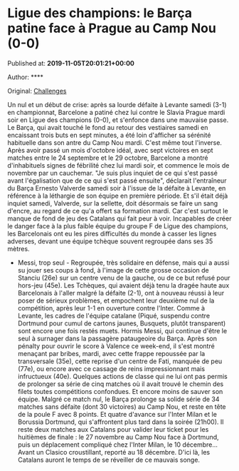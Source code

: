 
# Ligue des champions: le Barça patine face à Prague au Camp Nou (0-0)

Published at: **2019-11-05T20:01:21+00:00**

Author: ****

Original: [Challenges](https://www.challenges.fr/sport/ligue-des-champions-le-barca-patine-face-a-prague-au-camp-nou-0-0_683303)

Un nul et un début de crise: après sa lourde défaite à Levante samedi (3-1) en championnat, Barcelone a patiné chez lui contre le Slavia Prague mardi soir en Ligue des champions (0-0), et s'enfonce dans une mauvaise passe.
Le Barça, qui avait touché le fond au retour des vestiaires samedi en encaissant trois buts en sept minutes, a été loin d'afficher sa sérénité habituelle dans son antre du Camp Nou mardi.
C'est même tout l'inverse. Après avoir passé un mois d'octobre idéal, avec sept victoires en sept matches entre le 24 septembre et le 29 octobre, Barcelone a montré d'inhabituels signes de fébrilité chez lui mardi soir, et commence le mois de novembre par un cauchemar.
"Je suis plus inquiet de ce qui s'est passé avant l'égalisation que de ce qui s'est passé ensuite", déclarait l'entraîneur du Barça Ernesto Valverde samedi soir à l'issue de la défaite à Levante, en référence à la léthargie de son équipe en première période.
Et s'il était déjà inquiet samedi, Valverde, sur la sellette, doit désormais se faire un sang d'encre, au regard de ce qu'a offert sa formation mardi.
Car c'est surtout le manque de fond de jeu des Catalans qui fait peur à voir. Incapables de créer le danger face à la plus faible équipe du groupe F de Ligue des champions, les Barcelonais ont eu les pires difficultés du monde à casser les lignes adverses, devant une équipe tchèque souvent regroupée dans ses 35 mètres.
- Messi, trop seul -
Regroupée, très solidaire en défense, mais qui a aussi su jouer ses coups à fond, à l'image de cette grosse occasion de Stanciu (26e) sur un centre venu de la gauche, ou de ce but refusé pour hors-jeu (45e).
Les Tchèques, qui avaient déjà tenu la dragée haute aux Barcelonais à l'aller malgré la défaite (2-1), ont à nouveau réussi à leur poser de sérieux problèmes, et empochent leur deuxième nul de la compétition, après leur 1-1 en ouverture contre l'Inter.
Comme à Levante, les cadres de l'équipe catalane (Piqué, suspendu contre Dortmund pour cumul de cartons jaunes, Busquets, plutôt transparent) sont encore une fois restés muets. Hormis Messi, qui continue d'être le seul à surnager dans la passagère pataugeoire du Barça.
Après son pénalty pour ouvrir le score à Valence ce week-end, il s'est montré menaçant par bribes, mardi, avec cette frappe repoussée par la transversale (35e), cette reprise d'un centre de Fati, manquée de peu (77e), ou encore avec ce cassage de reins impressionnant mais infructueux (40e).
Quelques actions de classe qui ne lui ont pas permis de prolonger sa série de cinq matches où il avait trouvé le chemin des filets toutes compétitions confondues. Et encore moins de sauver son équipe.
Malgré ce match nul, le Barça prolonge sa solide série de 34 matches sans défaite (dont 30 victoires) au Camp Nou, et reste en tête de la poule F avec 8 points. Et quatre d'avance sur l'Inter Milan et le Borussia Dortmund, qui s'affrontent plus tard dans la soirée (21h00).
Il reste deux matches aux Catalans pour valider leur ticket pour les huitièmes de finale : le 27 novembre au Camp Nou face à Dortmund, puis un déplacement compliqué chez l'Inter Milan, le 10 décembre... Avant un Clasico croustillant, reporté au 18 décembre.
D'ici là, les Catalans auront le temps de se réveiller de ce mauvais songe.

